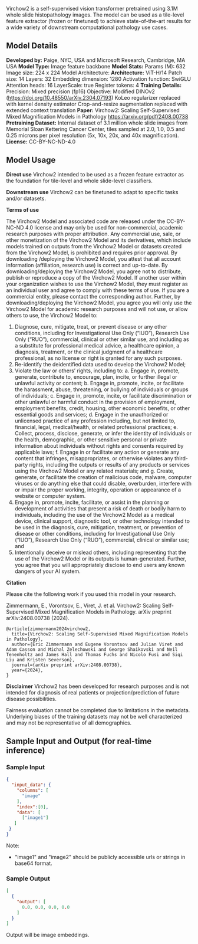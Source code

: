 Virchow2 is a self-supervised vision transformer pretrained using 3.1M whole slide histopathology images. The model can be used as a tile-level feature extractor (frozen or finetuned) to achieve state-of-the-art results for a wide variety of downstream computational pathology use cases.


## Model Details

**Developed by:** Paige, NYC, USA and Microsoft Research, Cambridge, MA USA
**Model Type:** Image feature backbone
**Model Stats:**
    Params (M): 632
    Image size: 224 x 224
    Model Architecture:
**Architecture:** ViT-H/14
    Patch size: 14
    Layers: 32
    Embedding dimension: 1280
    Activation function: SwiGLU
    Attention heads: 16
    LayerScale: true
    Register tokens: 4
**Training Details:**
    Precision: Mixed precision (fp16)
    Objective: Modified DINOv2 (https://doi.org/10.48550/arXiv.2304.07193)
        KoLeo regularizer replaced with kernel density estimator
        Crop-and-resize augmentation replaced with extended context translation
**Paper:**
    Virchow2: Scaling Self-Supervised Mixed Magnification Models in Pathology https://arxiv.org/pdf/2408.00738
**Pretraining Dataset:** Internal dataset of 3.1 million whole slide images from Memorial Sloan Kettering Cancer Center, tiles sampled at 2.0, 1.0, 0.5 and 0.25 microns per pixel resolution (5x, 10x, 20x, and 40x magnification).
**License:** CC-BY-NC-ND-4.0

## Model Usage

**Direct use**
Virchow2 intended to be used as a frozen feature extractor as the foundation for tile-level and whole slide-level classifiers.

**Downstream use**
Virchow2 can be finetuned to adapt to specific tasks and/or datasets.

**Terms of use**

The Virchow2 Model and associated code are released under the CC-BY-NC-ND 4.0 license and may only be used for non-commercial, academic research purposes with proper attribution. Any commercial use, sale, or other monetization of the Virchow2 Model and its derivatives, which include models trained on outputs from the Virchow2 Model or datasets created from the Virchow2 Model, is prohibited and requires prior approval. By downloading /deploying the Virchow2 Model, you attest that all account information (affiliation, research use) is correct and up-to-date. By downloading/deploying the Virchow2 Model, you agree not to distribute, publish or reproduce a copy of the Virchow2 Model. If another user within your organization wishes to use the Virchow2 Model, they must register as an individual user and agree to comply with these terms of use. If you are a commercial entity, please contact the corresponding author. Further, by downloading/deploying the Virchow2 Model, you agree you will only use the Virchow2 Model for academic research purposes and will not use, or allow others to use, the Virchow2 Model to:

1.	Diagnose, cure, mitigate, treat, or prevent disease or any other conditions, including for Investigational Use Only (“IUO”), Research Use Only (“RUO”), commercial, clinical or other similar use, and including as a substitute for professional medical advice, a healthcare opinion, a diagnosis, treatment, or the clinical judgment of a healthcare professional, as no license or right is granted for any such purposes.
2.	Re-identify the deidentified data used to develop the Virchow2 Model;
3.	Violate the law or others’ rights, including to:
    a.	Engage in, promote, generate, contribute to, encourage, plan, incite, or further illegal or unlawful activity or content;
    b.	Engage in, promote, incite, or facilitate the harassment, abuse, threatening, or bullying of individuals or groups of individuals;
    c.	Engage in, promote, incite, or facilitate discrimination or other unlawful or harmful conduct in the provision of employment, employment benefits, credit, housing, other economic benefits, or other              essential goods and services;
    d.	Engage in the unauthorized or unlicensed practice of any profession including, but not limited to, financial, legal, medical/health, or related professional practices;
    e.	Collect, process, disclose, generate, or infer the identity of individuals or the health, demographic, or other sensitive personal or private information about individuals without rights and consents            required by applicable laws;
    f.	Engage in or facilitate any action or generate any content that infringes, misappropriates, or otherwise violates any third-party rights, including the outputs or results of any products or services             using the Virchow2 Model or any related materials; and
    g.	Create, generate, or facilitate the creation of malicious code, malware, computer viruses or do anything else that could disable, overburden, interfere with or impair the proper working, integrity,              operation or appearance of a website or computer system.
4.	Engage in, promote, incite, facilitate, or assist in the planning or development of activities that present a risk of death or bodily harm to individuals, including the use of the Virchow2 Model as a medical device, clinical support, diagnostic tool, or other technology intended to be used in the diagnosis, cure, mitigation, treatment, or prevention of disease or other conditions, including for Investigational Use Only (“IUO”), Research Use Only (“RUO”), commercial, clinical or similar use; and
5.	Intentionally deceive or mislead others, including representing that the use of the Virchow2 Model or its outputs is human-generated.
Further, you agree that you will appropriately disclose to end users any known dangers of your AI system.


**Citation**

Please cite the following work if you used this model in your research.

Zimmermann, E., Vorontsov, E., Viret, J. et al. Virchow2: Scaling Self-Supervised Mixed Magnification Models in Pathology. arXiv preprint arXiv:2408.00738 (2024).

```
@article{zimmermann2024virchow2,
  title={Virchow2: Scaling Self-Supervised Mixed Magnification Models in Pathology}, 
  author={Eric Zimmermann and Eugene Vorontsov and Julian Viret and Adam Casson and Michal Zelechowski and George Shaikovski and Neil Tenenholtz and James Hall and Thomas Fuchs and Nicolo Fusi and Siqi Liu and Kristen Severson},
  journal={arXiv preprint arXiv:2408.00738},
  year={2024},
}
```
**Disclaimer**
Virchow2 has been developed for research purposes and is not intended for diagnosis of real patients or projection/prediction of future disease possibilities.

Fairness evaluation cannot be completed due to limitations in the metadata. Underlying biases of the training datasets may not be well characterized and may not be representative of all demographics.

## Sample Input and Output (for real-time inference)
### Sample Input

```json
{
  "input_data": {
    "columns": [
      "image"
    ],
    "index":[0],
    "data": [
      ["image1"]
   ]
 }
}
```
Note:
- "image1" and "image2" should be publicly accessible urls or strings in base64 format.

### Sample Output
```json
[
  {
    "output": [
      0.0, 0.0, 0.0, 0.0
    ]
  }
]
```
Output will be image embeddings.
